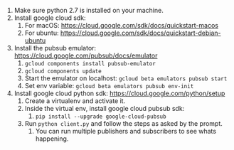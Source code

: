 1. Make sure python 2.7 is installed on your machine.
2. Install google cloud sdk:
    1. For macOS: https://cloud.google.com/sdk/docs/quickstart-macos
    2. For ubuntu: https://cloud.google.com/sdk/docs/quickstart-debian-ubuntu
3. Install the pubsub emulator: https://cloud.google.com/pubsub/docs/emulator
   1. `gcloud components install pubsub-emulator`
   2. `gcloud components update`
   3. Start the emulator on localhost: `gcloud beta emulators pubsub start`
   4. Set env variable: `gcloud beta emulators pubsub env-init`
4. Install google cloud python sdk: https://cloud.google.com/python/setup
    1. Create a virtualenv and activate it.
    2. Inside the virtual env, install google cloud pubsub sdk:
       1. `pip install --upgrade google-cloud-pubsub`
    3. Run `python client.py` and follow the steps as asked by the prompt.
        1. You can run multiple publishers and subscribers to see whats happening.



